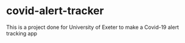 # covid-alert-tracker
This is a project done for University of Exeter to make a Covid-19 alert tracking app
